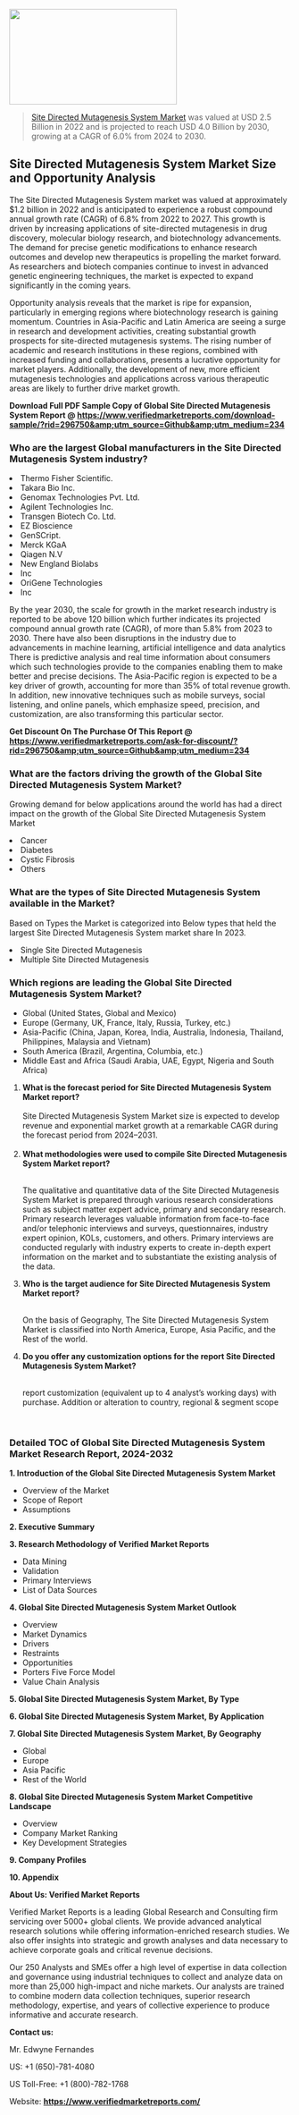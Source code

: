 <img src="https://ffe5etoiles.com/wp-content/uploads/2024/12/MST1-300x171.png" alt="" width="300" height="171" class="alignnone size-medium wp-image-20088" /><blockquote><p><p><a href="https://www.verifiedmarketreports.com/download-sample/?rid=296750&utm_source=Github&utm_medium=234" target="_blank">Site Directed Mutagenesis System Market</a> was valued at USD 2.5 Billion in 2022 and is projected to reach USD 4.0 Billion by 2030, growing at a CAGR of 6.0% from 2024 to 2030.</p></blockquote><p><h2>Site Directed Mutagenesis System Market Size and Opportunity Analysis</h2> <p>The Site Directed Mutagenesis System market was valued at approximately $1.2 billion in 2022 and is anticipated to experience a robust compound annual growth rate (CAGR) of 6.8% from 2022 to 2027. This growth is driven by increasing applications of site-directed mutagenesis in drug discovery, molecular biology research, and biotechnology advancements. The demand for precise genetic modifications to enhance research outcomes and develop new therapeutics is propelling the market forward. As researchers and biotech companies continue to invest in advanced genetic engineering techniques, the market is expected to expand significantly in the coming years.</p> <p>Opportunity analysis reveals that the market is ripe for expansion, particularly in emerging regions where biotechnology research is gaining momentum. Countries in Asia-Pacific and Latin America are seeing a surge in research and development activities, creating substantial growth prospects for site-directed mutagenesis systems. The rising number of academic and research institutions in these regions, combined with increased funding and collaborations, presents a lucrative opportunity for market players. Additionally, the development of new, more efficient mutagenesis technologies and applications across various therapeutic areas are likely to further drive market growth.</p> </p><p class=""><strong>Download Full PDF Sample Copy of Global Site Directed Mutagenesis System Report @ <a href="https://www.verifiedmarketreports.com/download-sample/?rid=296750&amp;utm_source=Github&amp;utm_medium=234" target="_blank">https://www.verifiedmarketreports.com/download-sample/?rid=296750&amp;utm_source=Github&amp;utm_medium=234</a></strong></p><h3 id="" class="">Who are the largest Global manufacturers in the Site Directed Mutagenesis System industry?</h3><p><li>Thermo Fisher Scientific.</li><li> Takara Bio Inc.</li><li> Genomax Technologies Pvt. Ltd.</li><li> Agilent Technologies Inc.</li><li> Transgen Biotech Co. Ltd.</li><li> EZ Bioscience</li><li> GenSCript.</li><li> Merck KGaA</li><li> Qiagen N.V</li><li> New England Biolabs</li><li> Inc</li><li> OriGene Technologies</li><li> Inc</li></p><div class=""><div class="" dir="" data-message-author-role="" data-message-id="" data-message-model-slug=""><div class=""><div class=""><div class=""><div class="" dir="" data-message-author-role="" data-message-id="" data-message-model-slug=""><div class=""><div class=""><p>By the year 2030, the scale for growth in the market research industry is reported to be above 120 billion which further indicates its projected compound annual growth rate (CAGR), of more than 5.8% from 2023 to 2030. There have also been disruptions in the industry due to advancements in machine learning, artificial intelligence and data analytics There is predictive analysis and real time information about consumers which such technologies provide to the companies enabling them to make better and precise decisions. The Asia-Pacific region is expected to be a key driver of growth, accounting for more than 35% of total revenue growth. In addition, new innovative techniques such as mobile surveys, social listening, and online panels, which emphasize speed, precision, and customization, are also transforming this particular sector.</p><p><strong>Get Discount On The Purchase Of This Report @&nbsp; <a href="https://www.verifiedmarketreports.com/ask-for-discount/?rid=296750&amp;utm_source=Github&amp;utm_medium=234" target="_blank">https://www.verifiedmarketreports.com/ask-for-discount/?rid=296750&amp;utm_source=Github&amp;utm_medium=234</a></strong></p></div></div></div></div></div></div></div></div><h3 id="" class="">What are the factors driving the growth of the Global Site Directed Mutagenesis System Market?</h3><p id="" class="">Growing demand for below applications around the world has had a direct impact on the growth of the Global Site Directed Mutagenesis System Market</p><p id="" class=""><li>Cancer</li><li> Diabetes</li><li> Cystic Fibrosis</li><li> Others</li></p><h3 id="" class="">What are the types of Site Directed Mutagenesis System available in the Market?</h3><p id="" class="">Based on Types the Market is categorized into Below types that held the largest Site Directed Mutagenesis System market share In 2023.</p><p id="" class=""><li>Single Site Directed Mutagenesis</li><li> Multiple Site Directed Mutagenesis</li></p><h3 id="" class="">Which regions are leading the Global Site Directed Mutagenesis System Market?</h3><ul><li>Global (United States, Global and Mexico)</li><li>Europe (Germany, UK, France, Italy, Russia, Turkey, etc.)</li><li>Asia-Pacific (China, Japan, Korea, India, Australia, Indonesia, Thailand, Philippines, Malaysia and Vietnam)</li><li>South America (Brazil, Argentina, Columbia, etc.)</li><li>Middle East and Africa (Saudi Arabia, UAE, Egypt, Nigeria and South Africa)</li></ul><p><ol><li><strong>What is the forecast period for Site Directed Mutagenesis System Market report?<br /></strong><br /><span data-sheets-root="1" data-sheets-value="{&quot;1&quot;:2,&quot;2&quot;:&quot;XXXX size is expected to develop revenue and exponential market growth at a remarkable CAGR during the forecast period from 2024&ndash;2030.&quot;}" data-sheets-userformat="{&quot;2&quot;:12674,&quot;4&quot;:{&quot;1&quot;:2,&quot;2&quot;:16776960},&quot;10&quot;:2,&quot;11&quot;:0,&quot;15&quot;:&quot;Arial&quot;,&quot;16&quot;:12}">Site Directed Mutagenesis System Market size is expected to develop revenue and exponential market growth at a remarkable CAGR during the forecast period from 2024&ndash;2031.</span><br /><br /></li><li><strong>What methodologies were used to compile Site Directed Mutagenesis System Market report?<br /><br /></strong><p>The qualitative and quantitative data of the&nbsp;Site Directed Mutagenesis System Market is prepared through various research considerations such as subject matter expert advice, primary and secondary research. Primary research leverages valuable information from face-to-face and/or telephonic interviews and surveys, questionnaires, industry expert opinion, KOLs, customers, and others. Primary interviews are conducted regularly with industry experts to create in-depth expert information on the market and to substantiate the existing analysis of the data.&nbsp;</p></li><li><strong>Who is the target audience for Site Directed Mutagenesis System Market report?<br /><br /></strong><p>On the basis of Geography, The&nbsp;Site Directed Mutagenesis System Market is classified into North America, Europe, Asia Pacific, and the Rest of the world.</p></li><li><strong>Do you offer any customization options for the report Site Directed Mutagenesis System Market?<br /><br /></strong><p>report customization (equivalent up to 4 analyst&rsquo;s working days) with purchase. Addition or alteration to country, regional &amp; segment scope</p><p>&nbsp;</p></li></ol></p><h3 id="" class="">Detailed TOC of Global Site Directed Mutagenesis System Market Research Report, 2024-2032</h3><p id="" class=""><strong>1. Introduction of the Global Site Directed Mutagenesis System Market</strong></p><ul><li>Overview of the Market</li><li>Scope of Report</li><li>Assumptions</li></ul><p id="" class=""><strong>2. Executive Summary</strong></p><p id="" class=""><strong>3. Research Methodology of&nbsp;Verified Market Reports</strong></p><ul><li>Data Mining</li><li>Validation</li><li>Primary Interviews</li><li>List of Data Sources</li></ul><p id="" class=""><strong>4. Global Site Directed Mutagenesis System Market Outlook</strong></p><ul><li>Overview</li><li>Market Dynamics</li><li>Drivers</li><li>Restraints</li><li>Opportunities</li><li>Porters Five Force Model</li><li>Value Chain Analysis</li></ul><p id="" class=""><strong>5. Global Site Directed Mutagenesis System Market, By&nbsp;Type</strong></p><p id="" class=""><strong>6. Global Site Directed Mutagenesis System Market, By Application</strong></p><p id="" class=""><strong>7. Global Site Directed Mutagenesis System Market, By Geography</strong></p><ul><li>Global</li><li>Europe</li><li>Asia Pacific</li><li>Rest of the World</li></ul><p id="" class=""><strong>8. Global Site Directed Mutagenesis System Market Competitive Landscape</strong></p><ul><li>Overview</li><li>Company Market Ranking</li><li>Key Development Strategies</li></ul><p id="" class=""><strong>9. Company Profiles</strong></p><p id="" class=""><strong>10. Appendix</strong></p><p id="" class=""><strong>About Us: Verified Market Reports</strong></p><p id="" class="">Verified Market Reports is a leading Global Research and Consulting firm servicing over 5000+ global clients. We provide advanced analytical research solutions while offering information-enriched research studies. We also offer insights into strategic and growth analyses and data necessary to achieve corporate goals and critical revenue decisions.</p><p id="" class="">Our 250 Analysts and SMEs offer a high level of expertise in data collection and governance using industrial techniques to collect and analyze data on more than 25,000 high-impact and niche markets. Our analysts are trained to combine modern data collection techniques, superior research methodology, expertise, and years of collective experience to produce informative and accurate research.</p><p id="" class=""><strong>Contact us:</strong></p><p id="" class="">Mr. Edwyne Fernandes</p><p id="" class="">US: +1 (650)-781-4080</p><p id="" class="">US Toll-Free: +1 (800)-782-1768</p><p id="" class="">Website: <a target="" data-test-app-aware-link=""><strong>https://www.verifiedmarketreports.com/</strong></a></p>
